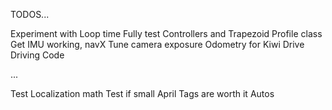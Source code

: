 TODOS...

Experiment with Loop time
Fully test Controllers and Trapezoid Profile class
Get IMU working, navX
Tune camera exposure
Odometry for Kiwi Drive
Driving Code

...

Test Localization math
Test if small April Tags are worth it
Autos